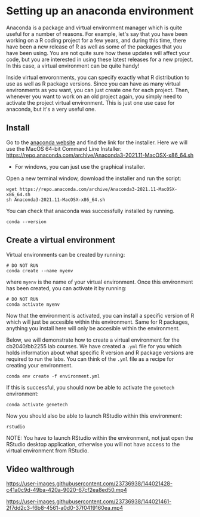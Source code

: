 # Setting up an anaconda environment

Anaconda is a package and virtual environment manager which is quite useful for a number of reasons. 
For example, let's say that you have been working on a R coding project for a few years, and during this time,
there have been a new release of R as well as some of the packages that you have been using. You are not quite 
sure how these updates will affect your code, but you are interested in using these latest releases for a new project. 
In this case, a virtual environment can be quite handy! 

Inside virtual envoronments, you can specify exactly what R distribution to use as well as R package versions. 
Since you can have as many virtual environments as you want, you can just create one for each project. Then, 
whenever you want to work on an old project again, you simply need to activate the project virtual environment. 
This is just one use case for anaconda, but it's a very useful one.

## Install

Go to the [anaconda website](https://www.anaconda.com/products/individual) and find the link for the installer.
Here we will use the MacOS 64-bit Command Line Installer: https://repo.anaconda.com/archive/Anaconda3-2021.11-MacOSX-x86_64.sh

* For windows, you can just use the graphical installer.

Open a new terminal window, download the installer and run the script:

```
wget https://repo.anaconda.com/archive/Anaconda3-2021.11-MacOSX-x86_64.sh
sh Anaconda3-2021.11-MacOSX-x86_64.sh
```

You can check that anaconda was successfully installed by running.

```
conda --version
```

## Create a virtual environment

Virtual environments can be created by running:

```
# DO NOT RUN
conda create --name myenv
```

where `myenv` is the name of your virtual environment. Once this environment has been created,
you can activate it by running:

```
# DO NOT RUN
conda activate myenv
```

Now that the environment is activated, you can install a specific version of R which will just 
be accesible within this environment. Same for R packages, anything you install here will only 
be accesible within the environment.

Below, we will demonstrate how to create a virtual environment for the cb2040/bb2255 lab courses.
We have created a `.yml` file for you which holds information about what specific R version
and R package versions are required to run the labs. You can think of the `.yml` file as a recipe
for creating your environment. 

```
conda env create -f environment.yml
```

If this is successful, you should now be able to activate the `genetech` environment:

```
conda activate genetech
```

Now you should also be able to launch RStudio within this environment:

```
rstudio
```

NOTE: You have to launch RStudio within the environment, not just open the RStudio desktop 
application, otherwise you will not have access to the virtual environment from RStudio.

## Video walthrough

https://user-images.githubusercontent.com/23736938/144021428-c41a0c9d-49ba-420a-9020-67cf2ea8ed50.mp4

https://user-images.githubusercontent.com/23736938/144021461-2f7dd2c3-f6b8-4561-a0d0-37f0419160ea.mp4


